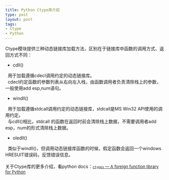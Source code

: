 ```yaml
--- 
title: Python Ctype库介绍
type: post
layout: post
tags: 
- Ctype
- Python
---
```

Ctype模块提供三种动态链接库加载方法，区别在于链接库中函数的调用方式、返回方式不同：<br /><ul><li>cdll()</li></ul>  用于加载遵循cdecl调用约定的动态链接库。<br />  cdecl约定函数的参数列表从右向左入栈，由函数调用者负责清除栈上的参数，一般使用add esp,num语句。 <br /><ul><li>windll()</li></ul>  用于加载遵循stdcall调用约定的动态链接库，stdcall是MS Win32 API使用的调用约定。<br />  与cdll()相比，stdcall 的函数在返回时前会清除栈上数据，不需要调用者add esp，num的形式清除栈上数据。<br /><ul><li>oledll()</li></ul>  类似于windll()，但调用动态链接库函数的时候，假定函数会返回一个windows HRESUlT错误码，反馈错误信息。 <br /><br />关于Ctype库的更多介绍，看python docs：<a href="http://docs.python.org/library/ctypes.html"><span style="font-size: small;"><tt><span>ctypes</span></tt> — A foreign function library for Python</span></a>
